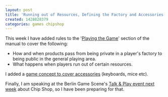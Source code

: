 ```yaml
---
layout: post
title: 'Running out of Resources, Defining the Factory and Accessories'
created: 1428828379
categories: games chipshop
---
```


<p>This week I have added rules to the &#39;<a href="/manual/playing-game">Playing the Game</a>&#39; section of the manual to cover the following:</p><ul><li>How and when products pass from being private in a player&#39;s factory to being public in the general playing area.</li><li>What happens when players run out of certain resources.</li></ul><p>I added a <a href="/content/accessory">game concept to cover accessories</a> (keyboards, mice etc).</p><p>Finally, I am speaking at the Berlin Game Scene&#39;s <a href="http://www.meetup.com/BerlinGameScene/events/220863773/" target="_blank">Talk &amp; Play event next week</a> about Chip Shop, so I have been preparing for that.</p>
